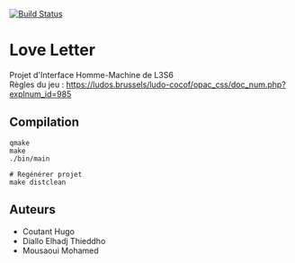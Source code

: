 [![Build Status](https://travis-ci.com/hcoutant/LoveLetter.svg?token=QpWzJ5XaVVsRUE99q8Ap&branch=master)](https://travis-ci.com/hcoutant/LoveLetter)  

# **Love Letter**

Projet d'Interface Homme-Machine de L3S6  
Règles du jeu : https://ludos.brussels/ludo-cocof/opac_css/doc_num.php?explnum_id=985


## Compilation

``` 
qmake
make
./bin/main

# Regénérer projet
make distclean
``` 

## Auteurs

* Coutant Hugo  
* Diallo Elhadj Thieddho   
* Mousaoui Mohamed  



